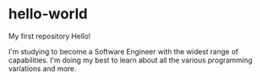 # hello-world
My first repository
Hello!

I'm studying to become a Software Engineer with the widest range of capabilities.
I'm doing my best to learn about all the various programming variations and more.
